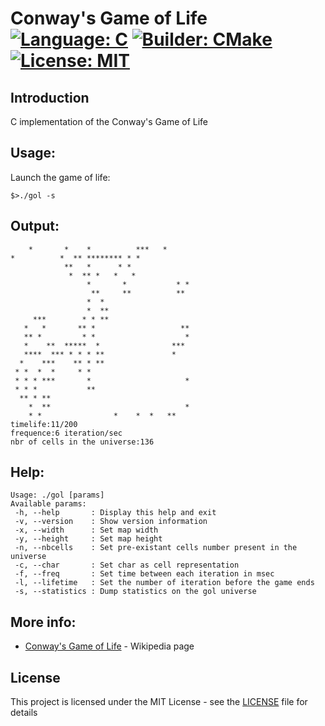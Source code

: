 # Conway's Game of Life [![Language: C](https://img.shields.io/badge/Language-C-brightgreen.svg)](https://en.wikipedia.org/wiki/C_(programming_language)) [![Builder: CMake](https://img.shields.io/badge/Builder-CMake-brightgreen.svg)](https://cmake.org/)  [![License: MIT](https://img.shields.io/badge/License-MIT-brightgreen.svg)](https://opensource.org/licenses/MIT)

## Introduction

C implementation of the Conway's Game of Life

## Usage:
Launch the game of life:   
```
$>./gol -s
```

## Output:

```
    *       *    *          ***   *     
*          *  ** ******** * *           
            **   *      * *             
             *  ** *   *   *            
                 *       *           * *
                  **     **          ** 
                 *  *                   
                 *  **                  
     ***        * * **                  
   *   *       ** *                   **
   ** *         * *                    *
   *    **  *****  *                *** 
   ****  *** * * * **               *   
  *    ***    ** * **                   
 * *  *  *     * *                      
 * * * ***       *                     *
 * * *           **                     
  ** * **                               
    *  **                              *
    * *                *    *  *   **   
timelife:11/200
frequence:6 iteration/sec
nbr of cells in the universe:136
```

## Help:

```
Usage: ./gol [params]
Available params:
 -h, --help       : Display this help and exit
 -v, --version    : Show version information
 -x, --width      : Set map width
 -y, --height     : Set map height
 -n, --nbcells    : Set pre-existant cells number present in the universe
 -c, --char       : Set char as cell representation
 -f, --freq       : Set time between each iteration in msec
 -l, --lifetime   : Set the number of iteration before the game ends
 -s, --statistics : Dump statistics on the gol universe
```

## More info:

* [Conway's Game of Life](https://en.wikipedia.org/wiki/Conway%27s_Game_of_Life) - Wikipedia page

## License

This project is licensed under the MIT License - see the [LICENSE](LICENSE) file for details
